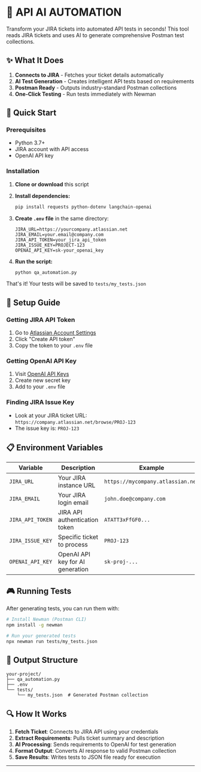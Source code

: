 # 🎯 API AI AUTOMATION

Transform your JIRA tickets into automated API tests in seconds! This tool reads JIRA tickets and uses AI to generate comprehensive Postman test collections.

## ✨ What It Does

1. **Connects to JIRA** - Fetches your ticket details automatically
2. **AI Test Generation** - Creates intelligent API tests based on requirements
3. **Postman Ready** - Outputs industry-standard Postman collections
4. **One-Click Testing** - Run tests immediately with Newman

## 🚀 Quick Start

### Prerequisites

- Python 3.7+
- JIRA account with API access
- OpenAI API key

### Installation

1. **Clone or download** this script
2. **Install dependencies:**
   ```bash
   pip install requests python-dotenv langchain-openai
   ```

3. **Create `.env` file** in the same directory:
   ```env
   JIRA_URL=https://yourcompany.atlassian.net
   JIRA_EMAIL=your.email@company.com
   JIRA_API_TOKEN=your_jira_api_token
   JIRA_ISSUE_KEY=PROJECT-123
   OPENAI_API_KEY=sk-your_openai_key
   ```

4. **Run the script:**
   ```bash
   python qa_automation.py
   ```

That's it! Your tests will be saved to `tests/my_tests.json`

## 🔧 Setup Guide

### Getting JIRA API Token

1. Go to [Atlassian Account Settings](https://id.atlassian.com/manage-profile/security/api-tokens)
2. Click "Create API token"
3. Copy the token to your `.env` file

### Getting OpenAI API Key

1. Visit [OpenAI API Keys](https://platform.openai.com/api-keys)
2. Create new secret key
3. Add to your `.env` file

### Finding JIRA Issue Key

- Look at your JIRA ticket URL: `https://company.atlassian.net/browse/PROJ-123`
- The issue key is: `PROJ-123`

## 📋 Environment Variables

| Variable | Description | Example |
|----------|-------------|---------|
| `JIRA_URL` | Your JIRA instance URL | `https://mycompany.atlassian.net` |
| `JIRA_EMAIL` | Your JIRA login email | `john.doe@company.com` |
| `JIRA_API_TOKEN` | JIRA API authentication token | `ATATT3xFfGF0...` |
| `JIRA_ISSUE_KEY` | Specific ticket to process | `PROJ-123` |
| `OPENAI_API_KEY` | OpenAI API key for AI generation | `sk-proj-...` |

## 🎮 Running Tests

After generating tests, you can run them with:

```bash
# Install Newman (Postman CLI)
npm install -g newman

# Run your generated tests
npx newman run tests/my_tests.json
```

## 📁 Output Structure

```
your-project/
├── qa_automation.py
├── .env
└── tests/
    └── my_tests.json  # Generated Postman collection
```

## 🔍 How It Works

1. **Fetch Ticket**: Connects to JIRA API using your credentials
2. **Extract Requirements**: Pulls ticket summary and description
3. **AI Processing**: Sends requirements to OpenAI for test generation
4. **Format Output**: Converts AI response to valid Postman collection
5. **Save Results**: Writes tests to JSON file ready for execution
---
